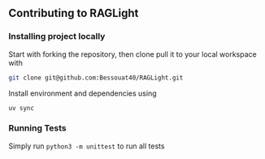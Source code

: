 ## Contributing to RAGLight


### Installing project locally


Start with forking the repository, then clone pull it to your local workspace with 
```bash
git clone git@github.com:Bessouat40/RAGLight.git
```

Install environment and dependencies using 
```
uv sync
```


### Running Tests

Simply run `python3 -m unittest` to run all tests 



